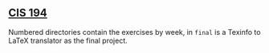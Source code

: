 [CIS 194](http://www.seas.upenn.edu/~cis194/spring13/)
------------------------------------------------------

Numbered directories contain the exercises by week, in `final` is a Texinfo to LaTeX translator as the final project.
